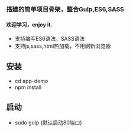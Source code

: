 ### 搭建的简单项目骨架，整合Gulp,ES6,SASS
#### 欢迎学习，enjoy it.

- 支持编写ES6语法，SASS语法
- 支持js,sass,html热加载，不用刷新浏览器
## 安装

- cd app-demo
- npm install

## 启动

- sudo gulp (默认启动80端口)
